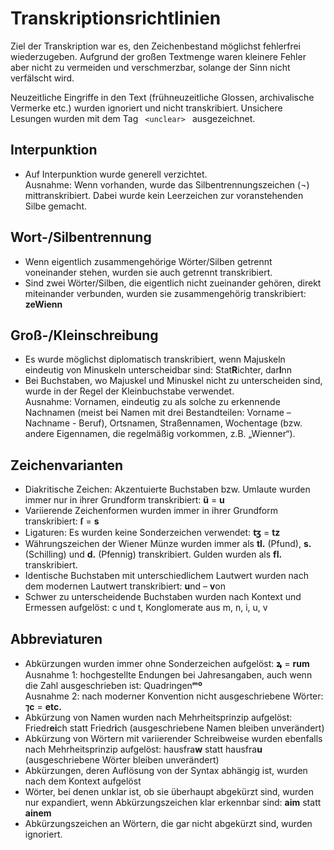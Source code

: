 # Transkriptionsrichtlinien

Ziel der Transkription war es, den Zeichenbestand möglichst fehlerfrei wiederzugeben. Aufgrund der großen Textmenge waren kleinere Fehler aber nicht zu vermeiden und verschmerzbar, solange der Sinn nicht verfälscht wird.

Neuzeitliche Eingriffe in den Text (frühneuzeitliche Glossen, archivalische Vermerke etc.) wurden ignoriert und nicht transkribiert. Unsichere Lesungen wurden mit dem Tag ` <unclear> ` ausgezeichnet. 

## Interpunktion
* Auf Interpunktion wurde generell verzichtet.
<br/> Ausnahme: Wenn vorhanden, wurde das Silbentrennungszeichen (¬) mittranskribiert. Dabei wurde kein Leerzeichen zur voranstehenden Silbe gemacht.

## Wort-/Silbentrennung
* Wenn eigentlich zusammengehörige Wörter/Silben getrennt voneinander stehen, wurden sie auch getrennt transkribiert.
* Sind zwei Wörter/Silben, die eigentlich nicht zueinander gehören, direkt miteinander verbunden, wurden sie zusammengehörig transkribiert: **zeWienn**

## Groß-/Kleinschreibung
* Es wurde möglichst diplomatisch transkribiert, wenn Majuskeln eindeutig von Minuskeln unterscheidbar sind: Stat**R**ichter, dar**I**nn
* Bei Buchstaben, wo Majuskel und Minuskel nicht zu unterscheiden sind, wurde in der Regel der Kleinbuchstabe verwendet.
<br/> Ausnahme: Vornamen, eindeutig zu als solche zu erkennende Nachnamen (meist bei Namen mit drei Bestandteilen: Vorname – Nachname - Beruf), Ortsnamen, Straßennamen, Wochentage (bzw. andere Eigennamen, die regelmäßig vorkommen, z.B. „Wienner“).

## Zeichenvarianten
* Diakritische Zeichen: Akzentuierte Buchstaben bzw. Umlaute wurden immer nur in ihrer Grundform transkribiert: **ü** = **u**
* Variierende Zeichenformen wurden immer in ihrer Grundform transkribiert: **ſ** = **s**
* Ligaturen: Es wurden keine Sonderzeichen verwendet: **ꜩ** = **tz**
* Währungszeichen der Wiener Münze wurden immer als **tl.** (Pfund), **s.** (Schilling) und **d.** (Pfennig) transkribiert. Gulden wurden als **fl.** transkribiert.
* Identische Buchstaben mit unterschiedlichem Lautwert wurden nach dem modernen Lautwert transkribiert: **u**nd – **v**on
* Schwer zu unterscheidende Buchstaben wurden nach Kontext und Ermessen aufgelöst: c und t, Konglomerate aus m, n, i, u, v

## Abbreviaturen
* Abkürzungen wurden immer ohne Sonderzeichen aufgelöst: **ꝝ** = **rum**
<br/>Ausnahme 1: hochgestellte Endungen bei Jahresangaben, auch wenn die Zahl ausgeschrieben ist: Quadringen**ᵐº**
<br/>Ausnahme 2: nach moderner Konvention nicht ausgeschriebene Wörter: **⁊c** = **etc.**
* Abkürzung von Namen wurden nach Mehrheitsprinzip aufgelöst: Friedr**ei**ch statt Friedr**i**ch (ausgeschriebene Namen bleiben unverändert)
* Abkürzung von Wörtern mit variierender Schreibweise wurden ebenfalls nach Mehrheitsprinzip aufgelöst: hausfra**w** statt hausfra**u** (ausgeschriebene Wörter bleiben unverändert)
* Abkürzungen, deren Auflösung von der Syntax abhängig ist, wurden nach dem Kontext aufgelöst
* Wörter, bei denen unklar ist, ob sie überhaupt abgekürzt sind, wurden nur expandiert, wenn Abkürzungszeichen klar erkennbar sind: **aim** statt **ainem** 
* Abkürzungszeichen an Wörtern, die gar nicht abgekürzt sind, wurden ignoriert.

